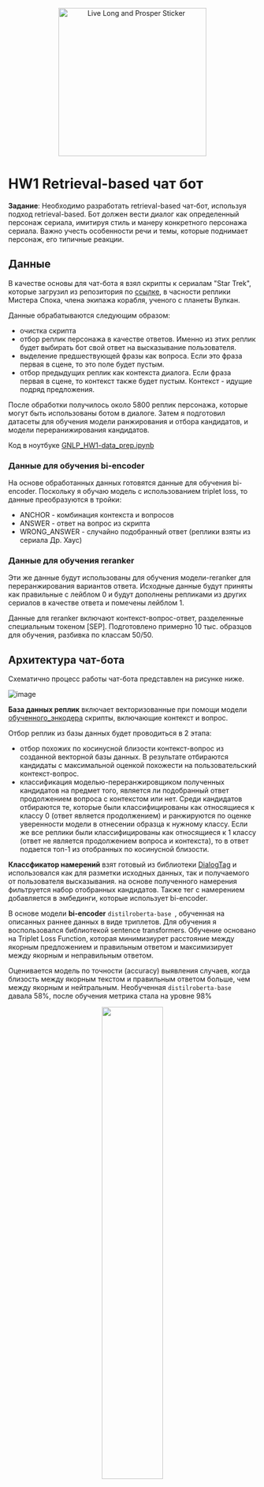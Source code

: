 <p align="center">
  <img src="https://www.merchandisingplaza.co.uk/282130/2/Stickers-Star-Trek-STAR-TREK-Spock-Live-Long-Prosper-Sticker-l.jpg" 
       alt="Live Long and Prosper Sticker" 
       width="300">
</p>

# HW1 Retrieval-based чат бот

**Задание**: Необходимо разработать retrieval-based чат-бот, используя подход retrieval-based. Бот должен вести диалог как определенный персонаж сериала, имитируя стиль и манеру конкретного персонажа сериала. Важно учесть особенности речи и темы, которые поднимает персонаж, его типичные реакции.

## Данные
В качестве основы для чат-бота я взял скрипты к сериалам "Star Trek", которые загрузил из репозитория по [ссылке](https://github.com/varenc/star_trek_transcript_search), в часности реплики Мистера Спока, члена экипажа корабля, ученого с планеты Вулкан.

Данные обрабатываются следующим образом:
- очистка скрипта
- отбор реплик персонажа в качестве ответов. Именно из этих реплик будет выбирать бот свой ответ на высказывание пользователя.
- выделение предшествующей фразы как вопроса. Если это фраза первая в сцене, то это поле будет пустым.
- отбор предыдущих реплик как контекста диалога. Если фраза первая в сцене, то контекст также будет пустым. Контекст - идущие подряд предложения.

После обработки получилось около 5800 реплик персонажа, которые могут быть использованы ботом в диалоге. Затем я подготовил датасеты для обучения модели ранжирования и отбора кандидатов, и модели переранижирования кандидатов.

Код в ноутбуке [GNLP_HW1-data_prep.ipynb](https://github.com/greatakela/ChatBot/blob/main/Notebooks/GNLP_HW1-data_prep.ipynb)

### Данные для обучения bi-encoder 
На основе обработанных данных готовятся данные для обучения bi-encoder. Поскольку я обучаю модель c использованием triplet loss, то данные преобразуются в тройки:
- ANCHOR - комбинация контекста и вопросов
- ANSWER - ответ на вопрос из скрипта
- WRONG_ANSWER - случайно подобранный ответ (реплики взяты из сериала Др. Хаус)

### Данные для обучения reranker
Эти же данные будут использованы для обучения модели-reranker для переранжирования вариантов ответа. Исходные данные будут приняты как правильные с лейблом 0 и будут дополнены репликами из других сериалов в качестве ответа и помечены лейблом 1. 

Данные для reranker включают контекст-вопрос-ответ, разделенные специальным токеном [SEP]. Подготовлено примерно 10 тыс. образцов для обучения, разбивка по классам 50/50.

## Архитектура чат-бота

Схематично процесс работы чат-бота представлен на рисунке ниже.

![image](https://github.com/greatakela/ChatBot/blob/main/static/ArchBot.png)


**База данных реплик** включает векторизованные при помощи модели [обученного_энкодера](https://huggingface.co/greatakela/gnlp_hw1_encoder) скрипты, включающие контекст и вопрос. 

Отбор реплик из базы данных будет проводиться в 2 этапа:
- отбор похожих по косинусной близости контекст-вопрос из созданной векторной базы данных. В результате отбираются кандидаты с максимальной оценкой похожести на пользовательский контекст-вопрос.
- классификация моделью-переранжировщиком полученных кандидатов на предмет того, является ли подобранный ответ продолжением вопроса с контекстом или нет. Среди кандидатов отбираются те, которые были классифицированы как относящиеся к классу 0 (ответ является продолжением) и ранжируются по оценке уверенности модели в отнесении образца к нужному классу. Если же все реплики были классифицированы как относящиеся к 1 классу (ответ не является продолжением вопроса и контекста), то в ответ подается топ-1 из отобранных по косинусной близости.

**Классфикатор намерений** взят готовый из библиотеки [DialogTag](https://pypi.org/project/DialogTag/) и использовался как для разметки исходных данных, так и получаемого от пользователя высказывания. на основе полученного намерения фильтруется набор отобранных кандидатов. Также тег с намерением добавляется в эмбединги, которые использует bi-encoder.

В основе модели  **bi-encoder** ```distilroberta-base ```, обученная на описанных раннее данных в виде триплетов. Для обучения я воспользовался библиотекой sentence transformers. Обучение основано на Triplet Loss Function, которая минимизиурет расстояние между якорным предложением и правильным ответом и максимизирует между якорным и неправильным ответом. 

Оценивается модель по точности (accuracy) выявления случаев, когда близость между якорным текстом и правильным ответом больше, чем между якорным и нейтральным. Необученная ```distilroberta-base``` давала 58%, после обучения метрика стала на уровне 98%

<p align=center> <img src="https://github.com/greatakela/ChatBot/blob/main/static/evaluator_val.PNG" width="49.5%"> </p>

Код обучения находится в [ноутбуке](https://github.com/greatakela/ChatBot/blob/main/Notebooks/GNLP_HW1-bi_encoder_model_train.ipynb). Модель загружена в мой репозиторий на Hugging Face ([ссылка](https://huggingface.co/greatakela/gnlp_hw1_encoder)) и уже оттуда будет использоваться в инференсе.

В основе модели **re-ranker** ```bert-base-uncased```, обученная на подготовленных ранее данных. Классификация оценивалась при помощи accuracy. Ниже принт-скрин графиков обучения.

<img src="https://github.com/greatakela/ChatBot/blob/main/static/W%26B%20Chart%203_11_2025%2C%202_38_44%20PM.png" width="49.5%"> <img src="https://github.com/greatakela/ChatBot/blob/main/static/W%26B%20Chart%203_11_2025%2C%202_39_05%20PM.png" width="49.5%">

Получены неплохие результаты, финальная точность модели доходит до 95%. Видно, что после второй эпохи модель уже переобучилась.

Модель находится на Hugging Face ([ссылка](https://huggingface.co/greatakela/gnlp_hw1_reranker)) и уже оттуда будет использоваться в инференсе.

## Выводы по результатам модели:

Данные результаты указывают на высокую эффективность модели в процессе обучения и валидации. Стабильная точность порядка 95% на валидационном наборе данных может свидетельствовать о следующем:
1.	Переобучение: модель идеально подстроилась под тренировочные данные, что может привести к снижению ее способности к обобщению на новых данных. Однако стабильно высокая точность на валидационном наборе может говорить о том, что данные хорошо представляют общую закономерность, которую модель смогла выучить.
2.	Качество данных: возможно, датасет не достаточно разнообразен или слишком мал, что позволяет модели легко достичь высокой точности. В таком случае, важно обеспечить большую вариативность и объем обучающих данных.
Я склонен придерживаться второго мнения, т.к. итоговый набор данных действительно небольшой. 

## Структура репозитория

```bash
│   README.md - отчет по ДЗ 1
│   requirements.txt
│   __init__.py
│   retrieval_bot.py - основной файл с кодом инференса
│   utilities.py - вспомогательные функции
│   app.py - для запуска UI c flask
│
├───Notebooks - ноутбуки с подготовкой данных и обучением моделей
├───templates - оформление веб-интерфейса
│       chat.html
├───static - оформление веб-интерфейса
│       style.css
├───data
│       spock_dujour.pkl - сценарии при низких оценках похожести
│       spock_lines_vectorized.pkl - векторизованная база данных контекст-вопрос
│       spock_lines.pkl - исходные данные
│       spock_lines_reranker.pkl - исходные данные для переранжировщика
```

## Реализация web-сервиса

Чат реализован на основе Flask, запускается скриптом ```app.py```, который выстраивает графический интерфейс, создает инстант класса ChatBot, загружает файлы и модели. 

Для установки проекта нужно склонировать репозиторий ```https://github.com/greatakela/ChatBot.git```, создать среду, затем сделать установку ```pip install -r requirements.txt```. Чат-бот запускается командой ```python app.py```, и открывается в локальном окне браузера на ```http://127.0.0.1:5000```.

## Оценка качества чат-бота
Чат-бот должен оцениваться по релевантности реплик в контексте диалога, поэтому здесь основной все-таки будет пользовательская оценка. 

Я попробовал посмотреть, как будет отвечать чат-бот при применении разных видов энкодеров:
- [sentence-transformers/all-mpnet-base]() - готовый обученный энкодер
- [sentence-transformers/LaBSE]()- готовый обученный энкодер
- [greatakela/gnlp_hw1_encoder]() - энкодер, который обучила на данных, описанных выше для bi-encoder

Я выбрал несколько реплик и посмотрел, как работает retrieval на основе разных энкодеров.

| **Incoming** | **Greetings, Mr. Spock.** | **What is the logical course of action?** | **Explain your reasoning.** | **What do you think of Captain Kirk?** |
| :---: | :---: | :---: | :---: | :---: |
| **sentence-transformers/all-mpnet-base-v2** | Live long and prosper. | Logic is the beginning of wisdom, not the end. | Once you have eliminated the impossible, whatever remains, however improbable, must be the truth. | Captain, you almost make me believe in luck. |
| **sentence-transformers/LaBSE** | Greetings. How may I assist in your endeavors? | It would be illogical to assume that all conditions remain stable. | The universe is vast and full of wonders. It is logical to explore them. | Without followers, evil cannot spread. |
| **greatakela/gnlp_hw1_encoder** | I assume this greeting is a social convention rather than a necessity? | The needs of the many outweigh the needs of the few. | Superior ability breeds superior ambition. | I fail to comprehend your indignation, sir. I have simply made the logical deduction that you are a liar. |

Интересно, что при использовании эмбедингов от модели, обученных на данных по Споку, оценки похожести стали выше, чем при использовании более общих эмбедингов. 

Среди выше приведенных примеров сложно сказать, какой лучше. Я оставил обученную на даннаом датасете модель и добавил ограничение на намеренье и минимальный уровень похожести ответа перед передачей данных в переанжировщик, чтобы добавить немного детерминированности в диалог.

# Заключение
На основе проведенного анализа можно сделать вывод о высокой эффективности разработанной модели для задачи автоматизированного чат-бота. Однако для обеспечения более глубокого понимания ее способностей и ограничений необходимо провести дополнительные эксперименты, включая тестирование на более разнообразном и объемном наборе данных, а также оценку способности модели к обобщению на новых примерах.


